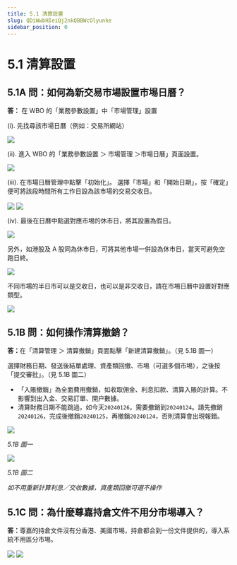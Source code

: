 ```yaml
---
title: 5.1 清算設置
slug: QDiWwbHIeiQj2nkQBBWcOlyunke
sidebar_position: 0
---
```



# 5.1 清算設置

## 5.1A 問：如何為新交易市場設置市埸日曆？

<b>答：</b> 在 WBO 的「業務參數設置」中「市場管理」設置

(i). 先找尋該市場日曆（例如：交易所網站）

<img src="/assets/IvMZb9gL2oCVaqxh8BDcxSkRngo.png" src-width="1792" src-height="1612" align="center"/>

(ii). 進入 WBO 的「業務參數設置 ＞ 市場管理 ＞市場日曆」頁面設置。

<img src="/assets/VmOZbHQHRo6YEexAP1Xcn0sXnJh.png" src-width="2488" src-height="922" align="center"/>

(iii). 在市場日曆管理中點擊「初始化」。
選擇「市場」和「開始日期」，按「確定」便可將該段時間所有工作日設為該市場的交易交收日。

<img src="/assets/YYJQbVGSQoJfDoxEJLLcbzKJnFf.png" src-width="2848" src-height="1586" align="center"/>

<img src="/assets/GQ0AbunvyoaYlyxUNbPc0u2snEg.png" src-width="2836" src-height="1546" align="center"/>

(iv). 最後在日曆中點選對應市埸的休市日，將其設置為假日。

<img src="/assets/AbimbuZFvoAEGjx2zAlcTj9Jndd.png" src-width="2850" src-height="1570" align="center"/>

另外，如港股及 A 股同為休市日，可將其他市場一併設為休市日，當天可避免空跑日終。

<img src="/assets/HBzgbpKcToZxHrxQ0tvcuZqsn9e.png" src-width="2830" src-height="1584" align="center"/>

不同市場的半日市可以是交收日，也可以是非交收日，請在市埸日曆中設置好對應類型。

<img src="/assets/AzJ2bWRtuoGN54xuaGPcl9kdnSf.png" src-width="1980" src-height="1308" align="center"/>

## 5.1B 問：如何操作清算撤銷？

<b>答：</b>在「清算管理 ＞ 清算撤銷」頁面點擊「新建清算撤銷」。（見 5.1B 圖一）

選擇財務日期、發送後結單處理、資產類回撤、市埸（可選多個市埸），之後按「提交審批」。（見 5.1B 圖二）

 

- 「入賬撤銷」為全面費用撤銷，如收取佣金、利息扣款、清算入賬的計算。不影響到出入金、交易訂單、開户數據。
- 清算財務日期不能跳過，如今天`20240126`，需要撤銷到`20240124`。請先撤銷`20240126`，完成後撤銷`20240125`，再撤銷`20240124`，否則清算會出現報錯。

<img src="/assets/IFKjbt4b1oLMgAxWG7JcG4KKnqf.png" src-width="2864" src-height="1288" align="center"/>

<em>5.1B 圖一</em>

<img src="/assets/IHDCb6AOvo2AKJx4pOtclh1Wny9.png" src-width="2390" src-height="1420" align="center"/>

<em>5.1B 圖二</em>

<em>如不用重新計算利息／交收數據，資產類回撤可選不操作</em>

## 5.1C 問：為什麼尊嘉持倉文件不用分市埸導入？

<b>答：</b>尊嘉的持倉文件沒有分香港、美國市埸，持倉都合到一份文件提供的，導入系統不用區分市埸。

<img src="/assets/WFWPbJufUojHQixTQrMcqMu3nod.png" src-width="2690" src-height="1410" align="center"/>

<img src="/assets/HyvfbF71koZJr0xszX2cMb0Snew.png" src-width="1398" src-height="202" align="center"/>

